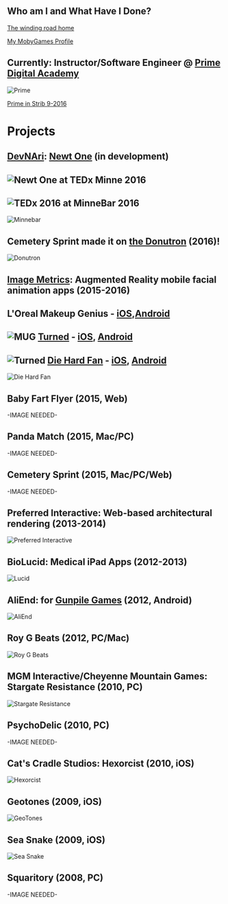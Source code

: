 
Who am I and What Have I Done?
------------------------------

[The winding road home](https://www.google.com/maps/dir/Erie,+PA/Boca+Raton,+FL/Minneapolis,+MN/Phoenix,+AZ/Burlington,+VT/Minneapolis,+MN/Los+Angeles,+CA/Minneapolis,+MN/@34.309815,-113.8070428,4z/data=!3m1!4b1!4m50!4m49!1m5!1m1!1s0x882d7fe13db2f71f:0x89f3ae2e121d5b0a!2m2!1d-80.085059!2d42.1292241!1m5!1m1!1s0x88d923c2ef36fb27:0xd23ea6eeca6095c9!2m2!1d-80.1289321!2d26.3683064!1m5!1m1!1s0x52b333909377bbbd:0x939fc9842f7aee07!2m2!1d-93.2650108!2d44.977753!1m5!1m1!1s0x872b12ed50a179cb:0x8c69c7f8354a1bac!2m2!1d-112.0740373!2d33.4483771!1m5!1m1!1s0x4cca7a55b69b55e5:0xc35fe519720e498e!2m2!1d-73.212072!2d44.4758825!1m5!1m1!1s0x52b333909377bbbd:0x939fc9842f7aee07!2m2!1d-93.2650108!2d44.977753!1m5!1m1!1s0x80c2c75ddc27da13:0xe22fdf6f254608f4!2m2!1d-118.2436849!2d34.0522342!1m5!1m1!1s0x52b333909377bbbd:0x939fc9842f7aee07!2m2!1d-93.2650108!2d44.977753!3e0)

[My MobyGames Profile](http://www.mobygames.com/developer/sheet/view/developerId,426845/)

Currently: Instructor/Software Engineer @ [Prime Digital Academy](http://primeacademy.io/)
------------------------------------------------------------------------------------------
![Prime](https://course_report_production.s3.amazonaws.com/rich/rich_files/rich_files/450/s300/prime-20logo-20color.png)

[Prime in Strib 9-2016](http://www.startribune.com/prime-digital-academy-is-moving-to-grain-exchange-building/394618541/)

Projects
=========

[DevNAri](https://www.facebook.com/devnari/): [Newt One](https://twitter.com/dnanewtone) (in development)
-----------------
![Newt One](https://pbs.twimg.com/media/Cq_p22XWcAAEery.jpg)
at TEDx Minne 2016
------------------
![TEDx 2016](http://devjana.apps-1and1.com/wp-content/uploads/2016/08/smilingHeadphones_b-604x270.png)
at MinneBar 2016
----------------
![Minnebar](http://devjana.apps-1and1.com/wp-content/uploads/2016/04/ariWatchingArcade.jpg)

Cemetery Sprint made it on [the Donutron](http://thedonutron.com/) (2016)!
-------------------------------------
![Donutron](http://devjana.net/wp-content/uploads/2016/04/cemeteryDOnutron.jpg)


[Image Metrics](http://www.image-metrics.com/): Augmented Reality mobile facial animation apps (2015-2016)
---------------------------------------------------------------------
L'Oreal Makeup Genius - [iOS](https://www.google.com/url?sa=t&rct=j&q=&esrc=s&source=web&cd=1&cad=rja&uact=8&ved=0ahUKEwjVzojFtbLPAhVINiYKHRgrBFEQFggfMAA&url=https%3A%2F%2Fitunes.apple.com%2Fus%2Fapp%2Fmakeup-genius%2Fid871897775%3Fmt%3D8&usg=AFQjCNFS-zj4y0esx-YK822sZ8BmrDv-2g&bvm=bv.134052249,d.cWw),[Android](https://www.google.com/url?sa=t&rct=j&q=&esrc=s&source=web&cd=3&cad=rja&uact=8&ved=0ahUKEwjVzojFtbLPAhVINiYKHRgrBFEQFggtMAI&url=https%3A%2F%2Fplay.google.com%2Fstore%2Fapps%2Fdetails%3Fid%3Dcom.imagemetrics.lorealparisandroid%26hl%3Den&usg=AFQjCNGlqT9czLed-ik4mfaJpOmxqyKU9A&bvm=bv.134052249,d.cWw)
-------------
![MUG](images/mug.png)
[Turned](http://www.image-metrics.com/are-you-turned/) -  [iOS](https://www.google.com/url?sa=t&rct=j&q=&esrc=s&source=web&cd=1&cad=rja&uact=8&ved=0ahUKEwjatvzjtbLPAhXC4CYKHQBvDfcQFggcMAA&url=https%3A%2F%2Fitunes.apple.com%2Fus%2Fapp%2Fturned-zombie-photo-real-effects%2Fid1004128986%3Fmt%3D8&usg=AFQjCNGrFuOgmqkN3-oLaBY-x4YcifxhTQ&bvm=bv.134052249,d.cWw), [Android](https://www.google.com/url?sa=t&rct=j&q=&esrc=s&source=web&cd=3&cad=rja&uact=8&ved=0ahUKEwjatvzjtbLPAhXC4CYKHQBvDfcQFggqMAI&url=https%3A%2F%2Fplay.google.com%2Fstore%2Fapps%2Fdetails%3Fid%3Dcom.imagemetrics.helix%26hl%3Den&usg=AFQjCNFBVW_vy0lnZeLmpy7sXfzlZZBXrw&bvm=bv.134052249,d.cWw)
------
![Turned](images/turned.png)
[Die Hard Fan](http://www.nissanusa.com/diehard-fan-app/) - [iOS](https://itunes.apple.com/app/id1044733384?mt=8), [Android](https://play.google.com/store/apps/details?id=com.imagemetrics.nissanncaaf)
------------
![Die Hard Fan](images/dhf.png)

Baby Fart Flyer (2015, Web)
--------------------------
-IMAGE NEEDED-

Panda Match (2015, Mac/PC)
--------------------------
-IMAGE NEEDED-

Cemetery Sprint (2015, Mac/PC/Web)
--------------------------
-IMAGE NEEDED-

Preferred Interactive: Web-based architectural rendering (2013-2014)
--------------------------------------------
![Preferred Interactive](images/kare11.png)

BioLucid: Medical iPad Apps (2012-2013)
----------------------
![Lucid](images/lucid.png)


AliEnd: for [Gunpile Games](http://gunpilegames.com/) (2012, Android)
----------------------
![AliEnd](images/aliend.png)

Roy G Beats (2012, PC/Mac)
------------------------
![Roy G Beats](http://1.bp.blogspot.com/-tWYUvz3VuqE/Tpm0Ak3licI/AAAAAAAAAAg/TtQ7fDIA2Dk/s1600/RoyGBeats_0_9c2+2011-10-07+13-50-44-04.jpg)


MGM Interactive/Cheyenne Mountain Games: Stargate Resistance (2010, PC)
------------------------
![Stargate Resistance](http://images.eurogamer.net/articles//a/8/6/8/9/6/8/stargate_resistance.jpg.jpg/EG11/resize/722x-1/format/jpg/free-stargate-resistance-hd-desktop-wallpaper.jpg)

PsychoDelic (2010, PC)
--------------------------
-IMAGE NEEDED-

Cat's Cradle Studios: Hexorcist (2010, iOS)
------------------------
![Hexorcist](images/hexorcist.png)

Geotones (2009, iOS)
-----------------------
![GeoTones](images/geotones.png)

Sea Snake (2009, iOS)
-----------------------
![Sea Snake](http://static.garagegames.com/static/pg/torquepowered/devinterviews/sea-snake/seaSnake2.jpg)

Squaritory (2008, PC)
---------------------
-IMAGE NEEDED-
